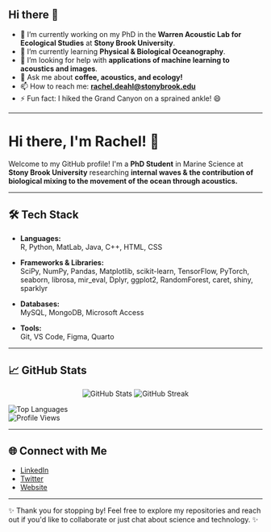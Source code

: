 ## Hi there 👋

- 🔭 I’m currently working on my PhD in the **Warren Acoustic Lab for Ecological Studies** at **Stony Brook University**.
- 🌱 I’m currently learning **Physical & Biological Oceanography**.
- 🤔 I’m looking for help with **applications of machine learning to acoustics and images**.
- 💬 Ask me about **coffee, acoustics, and ecology!**
- 📫 How to reach me: **rachel.deahl@stonybrook.edu**
- ⚡ Fun fact: I hiked the Grand Canyon on a sprained ankle! 😄

---

# Hi there, I'm Rachel! 👋

Welcome to my GitHub profile! I'm a **PhD Student** in Marine Science at **Stony Brook University** researching **internal waves & the contribution of biological mixing to the movement of the ocean through acoustics.**

---

## 🛠️ Tech Stack

- **Languages:**  
  R, Python, MatLab, Java, C++, HTML, CSS  

- **Frameworks & Libraries:**  
  SciPy, NumPy, Pandas, Matplotlib, scikit-learn, TensorFlow, PyTorch, seaborn, librosa, mir_eval, Dplyr, ggplot2, RandomForest, caret, shiny, sparklyr  

- **Databases:**  
  MySQL, MongoDB, Microsoft Access  

- **Tools:**  
  Git, VS Code, Figma, Quarto  

---

## 📈 GitHub Stats

<div align="center">
  <img src="https://github-readme-stats.vercel.app/api?username=rnd22&show_icons=true&theme=radical" alt="GitHub Stats" />
  <img src="https://github-readme-streak-stats.herokuapp.com?user=rnd22&theme=radical" alt="GitHub Streak" />
</div>

![Top Languages](https://github-readme-stats.vercel.app/api/top-langs/?username=rnd22&layout=compact&theme=radical)  
![Profile Views](https://komarev.com/ghpvc/?username=rnd22)

---

## 🌐 Connect with Me

- [LinkedIn](https://www.linkedin.com/in/rachelnkostelnik/)
- [Twitter](https://twitter.com/rachelnkostelnik)  
- [Website](https://rnd22.github.io/)

---

✨ Thank you for stopping by! Feel free to explore my repositories and reach out if you'd like to collaborate or just chat about science and technology. ✨
